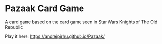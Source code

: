 # Pazaak Card Game

A card game based on the card game seen in Star Wars Knights of The Old Republic

Play it here:
https://andreipirhu.github.io/Pazaak/

